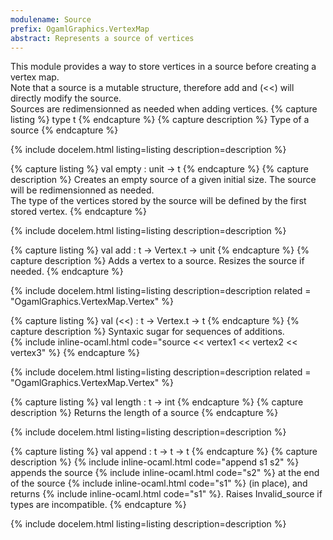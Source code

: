 ```yaml
---
modulename: Source 
prefix: OgamlGraphics.VertexMap
abstract: Represents a source of vertices
---
```



This module provides a way to store vertices in a source
 before creating a vertex map.<br/>
 Note that a source is a mutable structure, therefore
 add and (<<) will directly modify the source.<br/>
 Sources are redimensionned as needed when adding vertices.
{% capture listing %}
type t
{% endcapture %}
{% capture description %}
Type of a source
{% endcapture %}

{% include docelem.html listing=listing description=description   %}

{% capture listing %}
val empty : unit -> t
{% endcapture %}
{% capture description %}
Creates an empty source of a given initial size. The source will
 be redimensionned as needed.<br/>
 The type of the vertices stored by the source will be defined
 by the first stored vertex.
{% endcapture %}

{% include docelem.html listing=listing description=description   %}

{% capture listing %}
val add : t -> Vertex.t -> unit
{% endcapture %}
{% capture description %}
Adds a vertex to a source. Resizes the source if needed.
{% endcapture %}

{% include docelem.html listing=listing description=description  related = "OgamlGraphics.VertexMap.Vertex" %}

{% capture listing %}
val (<<) : t -> Vertex.t -> t
{% endcapture %}
{% capture description %}
Syntaxic sugar for sequences of additions.<br/>
 {% include inline-ocaml.html code="source << vertex1 << vertex2 << vertex3" %}
{% endcapture %}

{% include docelem.html listing=listing description=description  related = "OgamlGraphics.VertexMap.Vertex" %}

{% capture listing %}
val length : t -> int
{% endcapture %}
{% capture description %}
Returns the length of a source
{% endcapture %}

{% include docelem.html listing=listing description=description   %}

{% capture listing %}
val append : t -> t -> t
{% endcapture %}
{% capture description %}
{% include inline-ocaml.html code="append s1 s2" %} appends the source {% include inline-ocaml.html code="s2" %} at the end of the source {% include inline-ocaml.html code="s1" %} (in place),
 and returns {% include inline-ocaml.html code="s1" %}.
 Raises Invalid_source if types are incompatible.
{% endcapture %}

{% include docelem.html listing=listing description=description   %}

